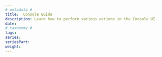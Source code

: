 ```yaml
---
# metadata # 
title:  Console Guide
description: Learn how to perform various actions in the Console UI. 
date: 
# taxonomy #
tags: 
series:
seriesPart:
weight: 
---
```


